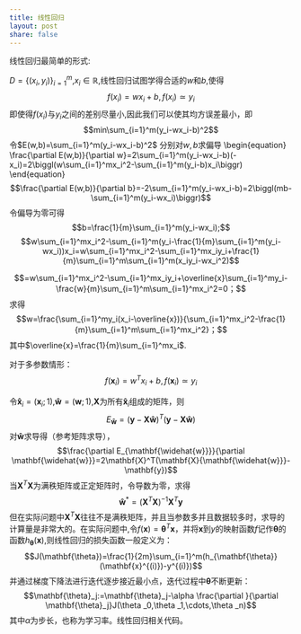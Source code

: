 ```yaml
---
title: 线性回归
layout: post
share: false
---
```


线性回归最简单的形式:

$D=\{(x_i, y_i)\}_{i=1}^m$,$x_i \in\mathbb{R}$,线性回归试图学得合适的$w$和$b$,使得
$$f(x_i)=wx_i+b,f(x_i)\simeq y_i$$
即使得$f(x_i)$与$y_i$之间的差别尽量小,因此我们可以使其均方误差最小，即
$$min\sum_{i=1}^m(y_i-wx_i-b)^2$$
令$E(w,b)=\sum_{i=1}^m(y_i-wx_i-b)^2$
分别对$w,b$求偏导
\begin{equation}
\frac{\partial E(w,b)}{\partial w}=2\sum_{i=1}^m(y_i-wx_i-b)(-x_i)=2\biggl(w\sum_{i=1}^mx_i^2-\sum_{i=1}^m(y_i-b)x_i\biggr)
\end{equation}
$$\frac{\partial E(w,b)}{\partial b}=-2\sum_{i=1}^m(y_i-wx_i-b)=2\biggl(mb-\sum_{i=1}^m(y_i-wx_i)\biggr)$$
令偏导为零可得
$$b=\frac{1}{m}\sum_{i=1}^m(y_i-wx_i);$$
$$w\sum_{i=1}^mx_i^2-\sum_{i=1}^m(y_i-\frac{1}{m}\sum_{i=1}^m(y_i-wx_i))x_i=w\sum_{i=1}^mx_i^2-\sum_{i=1}^mx_iy_i+\frac{1}{m}\sum_{i=1}^m\sum_{i=1}^m(x_iy_i-wx_i^2)$$


$$=w\sum_{i=1}^mx_i^2-\sum_{i=1}^mx_iy_i+\overline{x}\sum_{i=1}^my_i-\frac{w}{m}\sum_{i=1}^m\sum_{i=1}^mx_i^2=0；$$求得
$$w=\frac{\sum_{i=1}^my_i(x_i-\overline{x})}{\sum_{i=1}^mx_i^2-\frac{1}{m}\sum_{i=1}^m\sum_{i=1}^mx_i^2}；$$
其中$\overline{x}=\frac{1}{m}\sum_{i=1}^mx_i$.

对于多参数情形：
$$f(\mathbf{x}_i)=w^Tx_i+b,f(\mathbf{x}_i)\simeq y_i$$

令$\mathbf{\widehat{x}}_i =(\mathbf{x}_i;1)$,$\mathbf{\widehat{w}} = (\mathbf{w};1)$,$\mathbf{X}$为所有$\mathbf{\widehat{x}}_i$组成的矩阵，则
$$E_{\mathbf{\widehat{w}}} = (\mathbf{y}-\mathbf{X\widehat{w}})^T(\mathbf{y}-\mathbf{X\widehat{w}})$$
对$\mathbf{\widehat{w}}$求导得（参考矩阵求导），
$$\frac{\partial E_{\mathbf{\widehat{w}}}}{\partial \mathbf{\widehat{w}}}=2\mathbf{X}^T(\mathbf{X}{\mathbf{\widehat{w}}}-\mathbf{y})$$
当$\mathbf{X}^T\mathbf{X}$为满秩矩阵或正定矩阵时，令导数为零，求得
$$\mathbf{\widehat{w}}^*=(\mathbf{X}^T\mathbf{X})^{-1}\mathbf{X}^T\mathbf{y}$$
但在实际问题中$\mathbf{X}^T\mathbf{X}$往往不是满秩矩阵，并且当参数多并且数据较多时，求导的计算量是非常大的。在实际问题中,令$f(\mathbf{x})=\mathbf{\theta}^T\mathbf{x}$，并将$\mathbf{x}$到$y$的映射函数$f$记作$\mathbf{\theta}$的函数$h_{\mathbf{\theta}}(\mathbf{x})$,则线性回归的损失函数一般定义为：
$$J(\mathbf{\theta})=\frac{1}{2m}\sum_{i=1}^m(h_{\mathbf{\theta}}(\mathbf{x}^{(i)})-y^{(i)})$$并通过梯度下降法进行迭代逐步接近最小点，迭代过程中$\mathbf{\theta}$不断更新：
$$\mathbf{\theta}_j:=\mathbf{\theta}_j-\alpha \frac{\partial }{\partial \mathbf{\theta}_j}J(\theta _0,\theta _1,\cdots,\theta _n)$$
其中$\alpha$为步长，也称为学习率。线性回归相关代码。
